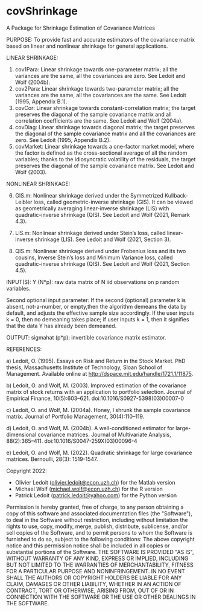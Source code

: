 # covShrinkage
A Package for Shrinkage Estimation of Covariance Matrices

PURPOSE: To provide fast and accurate estimators of the covariance matrix based on linear and nonlinear shrinkage for general applications. 

LINEAR SHRINKAGE:
1) cov1Para: Linear shrinkage towards one-parameter matrix; all the variances are the same, all the covariances are zero. See Ledoit and Wolf (2004b).
2) cov2Para: Linear shrinkage towards two-parameter matrix; all the variances are the same, all the covariances are the same. See Ledoit (1995, Appendix B.1).
3) covCor: Linear shrinkage towards constant-correlation matrix; the target preserves the diagonal of the sample covariance matrix and all correlation coefficients are the same. See Ledoit and Wolf (2004a).
4) covDiag: Linear shrinkage towards diagonal matrix; the target preserves the diagonal of the sample covariance matrix and all the covariances are zero. See Ledoit (1995, Appendix B.2).
5) covMarket: Linear shrinkage towards a one-factor market model, where the factor is defined as the cross-sectional average of all the random variables; thanks to the idiosyncratic volatility of the residuals, the target preserves the diagonal of the sample covariance matrix. See Ledoit and Wolf (2003).

NONLINEAR SHRINKAGE:

6) GIS.m: Nonlinear shrinkage derived under the Symmetrized Kullback-Leibler loss, called geometric-inverse shrinkage (GIS). It can be viewed as geometrically averaging linear-inverse shrinkage (LIS) with quadratic-inverse shrinkage (QIS). See Ledoit and Wolf (2021, Remark 4.3).

7) LIS.m: Nonlinear shrinkage derived under Stein’s loss, called linear-inverse shrinkage (LIS). See Ledoit and Wolf (2021, Section 3).

8) QIS.m: Nonlinear shrinkage derived under Frobenius loss and its two cousins, Inverse Stein’s loss and Minimum Variance loss, called quadratic-inverse shrinkage (QIS). See Ledoit and Wolf (2021, Section 4.5). 

INPUT(S): Y (N*p): raw data matrix of N iid observations on p random variables.

Second optional input parameter: If the second (optional) parameter k is absent, not-a-number, or empty,then the algorithm demeans the data by default, and adjusts the effective sample size accordingly. If the user inputs k = 0, then no demeaning takes place; if user inputs k = 1, then it signifies that the data Y has already been demeaned. 

OUTPUT: sigmahat (p*p): invertible covariance matrix estimator.

REFERENCES:

a) Ledoit, O. (1995). Essays on Risk and Return in the Stock Market. PhD thesis, Massachusetts Institute of Technology, Sloan School of Management. Available online at http://dspace.mit.edu/handle/1721.1/11875. 

b) Ledoit, O. and Wolf, M. (2003). Improved estimation of the covariance matrix of stock returns with an application to portfolio selection. Journal of Empirical Finance, 10(5):603–621. doi:10.1016/S0927-5398(03)00007-0

c) Ledoit, O. and Wolf, M. (2004a). Honey, I shrunk the sample covariance matrix. Journal of Portfolio Management, 30(4):110–119.

d) Ledoit, O. and Wolf, M. (2004b). A well-conditioned estimator for large-dimensional covariance matrices. Journal of Multivariate Analysis, 88(2):365–411. doi:10.1016/S0047-259X(03)00096-4

e) Ledoit, O. and Wolf, M. (2022). Quadratic shrinkage for large covariance matrices. Bernoulli, 28(3): 1519-1547.

Copyright 2022:
- Olivier Ledoit (olivier.ledoit@econ.uzh.ch) for the Matlab version
- Michael Wolf  (michael.wolf@econ.uzh.ch) for the R version
- Patrick Ledoit (patrick.ledoit@yahoo.com) for the Python version

Permission is hereby granted, free of charge, to any person obtaining a copy of this software and associated documentation files (the "Software"), to deal in the Software without restriction, including without limitation the rights to use, copy, modify, merge, publish, distribute, sublicense, and/or sell copies of the Software, and to permit persons to whom the Software is furnished to do so, subject to the following conditions:
The above copyright notice and this permission notice shall be included in all copies or substantial portions of the Software.
THE SOFTWARE IS PROVIDED "AS IS", WITHOUT WARRANTY OF ANY KIND, EXPRESS OR IMPLIED, INCLUDING BUT NOT LIMITED TO THE WARRANTIES OF MERCHANTABILITY, FITNESS FOR A PARTICULAR PURPOSE AND NONINFRINGEMENT. IN NO EVENT SHALL THE AUTHORS OR COPYRIGHT HOLDERS BE LIABLE FOR ANY CLAIM, DAMAGES OR OTHER LIABILITY, WHETHER IN AN ACTION OF CONTRACT, TORT OR OTHERWISE, ARISING FROM, OUT OF OR IN CONNECTION WITH THE SOFTWARE OR THE USE OR OTHER DEALINGS IN THE SOFTWARE.
